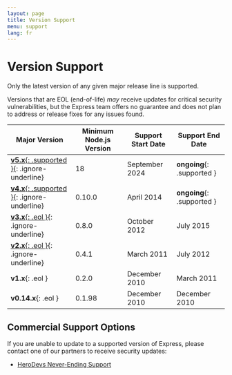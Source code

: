 ```yaml
---
layout: page
title: Version Support
menu: support
lang: fr
---
```


# Version Support

Only the latest version of any given major release line is supported.

Versions that are EOL (end-of-life) _may_ receive updates for critical security vulnerabilities, but the Express team offers no guarantee and does not plan to address or release fixes for any issues found.

| Major Version | Minimum Node.js Version | Support Start Date | Support End Date |
| -- | -- | -- | -- |
| [**v5.x**{: .supported }](/{{page.lang}}/5x/api.html){: .ignore-underline} | 18 | September 2024 | **ongoing**{: .supported } |
| [**v4.x**{: .supported }](/{{page.lang}}/4x/api.html){: .ignore-underline} | 0.10.0 | April 2014 | **ongoing**{: .supported } |
| [**v3.x**{: .eol }](/{{page.lang}}/3x/api.html){: .ignore-underline} | 0.8.0 | October 2012 | July 2015 |
| [**v2.x**{: .eol }](/2x/){: .ignore-underline} | 0.4.1 | March 2011 | July 2012 |
| **v1.x**{: .eol } | 0.2.0 | December 2010 | March 2011 |
| **v0.14.x**{: .eol } | 0.1.98 | December 2010 | December 2010 |

## Commercial Support Options

If you are unable to update to a supported version of Express, please contact one of our partners to receive security updates:

 - [HeroDevs Never-Ending Support](http://www.herodevs.com/support/express-nes?utm_source=expressjs&utm_medium=link&utm_campaign=express_eol_page)
